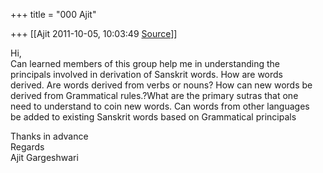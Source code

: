 +++
title = "000 Ajit"

+++
[[Ajit	2011-10-05, 10:03:49 [Source](https://groups.google.com/g/samskrita/c/Jam6elWMNgM)]]



Hi,  
Can learned members of this group help me in understanding the  
principals involved in derivation of Sanskrit words. How are words  
derived. Are words derived from verbs or nouns? How can new words be  
derived from Grammatical rules.?What are the primary sutras that one  
need to understand to coin new words. Can words from other languages  
be added to existing Sanskrit words based on Grammatical principals  
  
Thanks in advance  
Regards  
Ajit Gargeshwari

